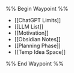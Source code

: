%% Begin Waypoint %%
- [[ChatGPT Limits]]
- [[LLM List]]
- [[Motivation]]
- [[Obsidian Notes]]
- [[Planning Phase]]
- [[Temp Idea Space]]

%% End Waypoint %%

